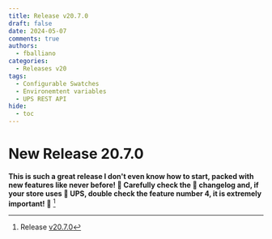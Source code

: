 ```yaml
---
title: Release v20.7.0
draft: false
date: 2024-05-07
comments: true
authors:
  - fballiano
categories:
  - Releases v20
tags:
  - Configurable Swatches
  - Environemtent variables
  - UPS REST API
hide:
  - toc
---
```


# New Release 20.7.0

**This is such a great release I don't even know how to start, packed with new features like never before! 🤯
Carefully check the 📖 changelog and, if your store uses 🚚 UPS, double check the feature number 4, it is extremely important! 🚨** [^1]

<!-- more -->

[^1]: Release [v20.7.0](https://github.com/OpenMage/magento-lts/releases/tag/v20.7.0)

